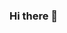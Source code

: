 ### Hi there 👋

<!--
**theebruv/theebruv** is a ✨ _special_ ✨ repository because its `README.md` (this file) appears on your GitHub profile.

Here are some ideas to get you started:

- 🔭 I’m currently working on a UI design system using Tailwind & React with TypeScript.
- 🌱 I’m currently learning Golang.
- 👯 I’m looking to collaborate on ...
- 🤔 I’m looking for help with ...
- 💬 Ask me about ...
- 📫 How to reach me: rtankip@gmail.com
- 😄 Pronouns: He/him
- ⚡ Fun fact: 
-->
